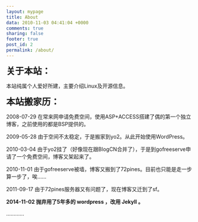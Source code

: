 ```yaml
---
layout: mypage
title: About
data: 2010-11-03 04:41:04 +0000
comments: true
sharing: false
footer: true
post_id: 2
permalink: /about/
---
```


<span style="font-size: 24px;"><strong>关于本站：</strong></span>

本站纯属个人爱好所建，主要介绍Linux及开源信息。

<span style="font-size: 24px;"><strong>本站搬家历：</strong></span>

2008-07-29 在常来网申请免费空间，使用ASP+ACCESS搭建了偶的第一个独立博客，之前使用的都是BSP提供的。

2009-05-28 由于空间不太稳定，于是搬家到yo2。从此开始使用WordPress。

2010-03-04 由于yo2挂了（好像现在跟BlogCN合并了），于是到gofreeserve申请了一个免费空间，博客又架起来了。

2010-11-01 由于gofreeserve被墙，博客又搬到了72pines。目前也只能是走一步算一步了，唉……

2011-09-17 由于72pines服务器又有问题了，现在博客又迁到了sf。

<strong>2014-11-02 抛弃用了5年多的 wordpress ，改用 Jekyll 。</strong>

…………
